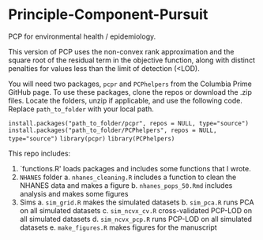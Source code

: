# Principle-Component-Pursuit
PCP for environmental health / epidemiology.

This version of PCP uses the non-convex rank approximation and the square root of the residual term in the objective function, along with distinct penalties for values less than the limit of detection (<LOD).

You will need two packages, `pcpr` and `PCPhelpers` from the Columbia Prime GitHub page. To use these packages, clone the repos or download the .zip files. Locate the folders, unzip if applicable, and use the following code. Replace `path_to_folder` with your local path.

`install.packages("path_to_folder/pcpr", repos = NULL, type="source")`
`install.packages("path_to_folder/PCPhelpers", repos = NULL, type="source")`
`library(pcpr)`
`library(PCPhelpers)`

This repo includes:

1. `functions.R' loads packages and includes some functions that I wrote.
2. `NHANES` folder
    a. `nhanes_cleaning.R` includes a function to clean the NHANES data and makes a figure
    b. `nhanes_pops_50.Rmd` includes analysis and makes some figures
3. Sims
    a. `sim_grid.R` makes the simulated datasets
    b. `sim_pca.R` runs PCA on all simulated datasets
    c. `sim_ncvx_cv.R` cross-validated PCP-LOD on all simulated datasets
    d. `sim_ncvx_pcp.R` runs PCP-LOD on all simulated datasets
    e. `make_figures.R` makes figures for the manuscript
    
    
    
    
